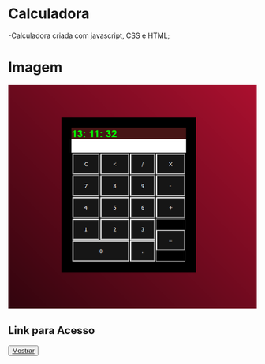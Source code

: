 ## <h1>Calculadora</h1>
 -Calculadora criada com javascript, CSS e HTML;

## <h1>Imagem</h1>
<img src="img/imgCal.PNG">

## Link para Acesso
<button width="10rem" height="3rem"><a href="https://jailsonaraujo.github.io/Calculadora/">Mostrar</a></button>